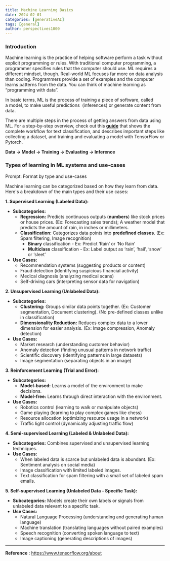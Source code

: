 ```yaml
---
title: Machine Learning Basics
date: 2024-02-01
categories: [generativeAI]
tags: [general]
author: perspectives1000
---
```


### Introduction
Machine learning is the practice of helping software perform a task without explicit programming or rules. With traditional computer programming, a programmer specifies rules that the computer should use. ML requires a different mindset, though. Real-world ML focuses far more on data analysis than coding. Programmers provide a set of examples and the computer learns patterns from the data. You can think of machine learning as “programming with data”.

In basic terms, ML is the process of training a piece of software, called a model, to make useful predictions  (inferences) or generate content from data.

There are multiple steps in the process of getting answers from data using ML. For a step-by-step overview, check out this **[guide](https://developers.google.com/machine-learning/guides/text-classification/)** that shows the complete workflow for text classification, and describes important steps like collecting a dataset, and training and evaluating a model with TensorFlow or Pytorch.

**Data → Model → Training → Evaluating → Inference**

### Types of learning in ML systems and use-cases

Prompt: Format by type and use-cases

Machine learning can be categorized based on how they learn from data. Here's a breakdown of the main types and their use cases:

**1. Supervised Learning (Labeled Data):**

- **Subcategories:**
    - **Regression:** Predicts continuous outputs (**numbers**) like stock prices or house prices. (Ex: Forecasting sales trends);  A weather model that predicts the amount of rain, in inches or millimeters.
    - **Classification:** Categorizes data points into **predefined classes**. (Ex: Spam filtering, Image recognition)
        - **Binary** classification - Ex:  Predict ‘Rain’ or ‘No Rain’
        - **Multiclass** classification - Ex:  Label output as ‘rain’, ‘hail’, ‘snow’ or ‘sleet’
- **Use Cases:**
    - Recommendation systems (suggesting products or content)
    - Fraud detection (identifying suspicious financial activity)
    - Medical diagnosis (analyzing medical scans)
    - Self-driving cars (interpreting sensor data for navigation)

**2. Unsupervised Learning (Unlabeled Data):**

- **Subcategories:**
    - **Clustering:** Groups similar data points together. (Ex: Customer segmentation, Document clustering). (No pre-defined classes unlike in classification)
    - **Dimensionality Reduction:** Reduces complex data to a lower dimension for easier analysis. (Ex: Image compression, Anomaly detection)
- **Use Cases:**
    - Market research (understanding customer behavior)
    - Anomaly detection (finding unusual patterns in network traffic)
    - Scientific discovery (identifying patterns in large datasets)
    - Image segmentation (separating objects in an image)

**3. Reinforcement Learning (Trial and Error):**

- **Subcategories:**
    - **Model-based:** Learns a model of the environment to make decisions.
    - **Model-free:** Learns through direct interaction with the environment.
- **Use Cases:**
    - Robotics control (learning to walk or manipulate objects)
    - Game playing (learning to play complex games like chess)
    - Resource allocation (optimizing resource usage in a network)
    - Traffic light control (dynamically adjusting traffic flow)

**4. Semi-supervised Learning (Labeled & Unlabeled Data):**

- **Subcategories:** Combines supervised and unsupervised learning techniques.
- **Use Cases:**
    - When labeled data is scarce but unlabeled data is abundant. (Ex: Sentiment analysis on social media)
    - Image classification with limited labeled images.
    - Text classification for spam filtering with a small set of labeled spam emails.

**5. Self-supervised Learning (Unlabeled Data - Specific Task):**

- **Subcategories:** Models create their own labels or signals from unlabeled data relevant to a specific task.
- **Use Cases:**
    - Natural Language Processing (understanding and generating human language)
    - Machine translation (translating languages without paired examples)
    - Speech recognition (converting spoken language to text)
    - Image captioning (generating descriptions of images)

---
**Reference** : https://www.tensorflow.org/about
